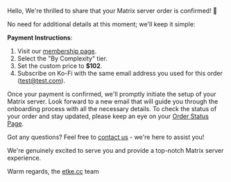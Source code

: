 Hello,
We're thrilled to share that your Matrix server order is confirmed! 🎉

No need for additional details at this moment; we'll keep it simple:

**Payment Instructions**:

1. Visit our [membership page](https://etke.cc/membership).
2. Select the "By Complexity" tier.
3. Set the custom price to **$102**.
4. Subscribe on Ko-Fi with the same email address you used for this order (test@test.com).

Once your payment is confirmed, we'll promptly initiate the setup of your Matrix server. Look forward to a new email that will guide you through the onboarding process with all the necessary details.
To check the status of your order and stay updated, please keep an eye on your [Order Status Page](https://etke.cc/order/status/#749f066f31d6e795088f154897aba00b72bdbf951e4d5721caa37ee9d6eb31d9).

Got any questions? Feel free to [contact us](https://etke.cc/contacts/) - we're here to assist you!

We're genuinely excited to serve you and provide a top-notch Matrix server experience.

Warm regards,
the [etke.cc](https://etke.cc) team